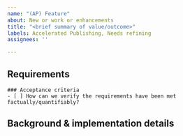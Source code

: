 ```yaml
---
name: "(AP) Feature"
about: New or work or enhancements
title: "<brief summary of value/outcome>"
labels: Accelerated Publishing, Needs refining
assignees: ''

---
```


## Requirements
<!-- one to two sentences about the value being delivered; why are we doing this? -->
<!-- for very technical implementation tasks a more direct explanation is fine, but otherwise avoid solutions here. -->

```[tasklist]
### Acceptance criteria
- [ ] How can we verify the requirements have been met factually/quantifiably?
```

## Background & implementation details
<!-- any suppporting information, links etc. -->
<!-- solution-specific discussion is great here. -->
